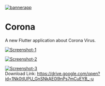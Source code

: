 
<a href="https://ibb.co/xmQXh37"><img src="https://i.ibb.co/k3F5KMS/bannerapp.jpg" alt="bannerapp" border="0"></a>

# Corona

A new Flutter application about Corona Virus.


<a href="https://ibb.co/VmBZFgd"><img src="https://i.ibb.co/k1cfL4p/Screenshot-1.jpg" alt="Screenshot-1" border="0"></a>

<a href="https://ibb.co/5TrqXXc"><img src="https://i.ibb.co/0qCPppJ/Screenshot-2.jpg" alt="Screenshot-2" border="0"></a>

<a href="https://ibb.co/HCywJxw"><img src="https://i.ibb.co/QkVS5CS/Screenshot-3.jpg" alt="Screenshot-3" border="0"></a><br />
Download Link: https://drive.google.com/open?id=1Nk0tIUPU_GnSNkAE0l9nPs7mCuEYB_-u


